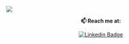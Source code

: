 <img src="https://github-readme-stats.vercel.app/api?username=mdreaj38&show_icons=true&theme=dracula">

<div align="center">
  
  **📫 Reach me at:**<br>

  [![Linkedin Badge](https://img.shields.io/badge/-LinkedIn-blue?style=flat-square&logo=Linkedin&logoColor=white&link=https://www.linkedin.com/in/mdriaz38/)](https://www.linkedin.com/in/mdriaz38)
  

</div>

